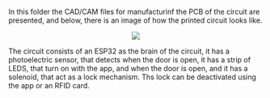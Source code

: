 In this folder the CAD/CAM files for manufacturinf the PCB of the circuit are presented, and below, there is an image of how the printed circuit looks like.

<p align="center">
<img src="https://github.com/alejandro3141592/Motogarage/assets/132953325/a3247861-8581-4d9a-8896-5727bf6d658f"/>
</p>
The circuit consists of an ESP32 as the brain of the circuit, it has a photoelectric sensor, that detects when the door is open, it has a strip of LEDS, that turn on with the app, and when the door is open, and it has a solenoid, that act as a lock mechanism. Ths lock can be deactivated using the app or an RFID card.
